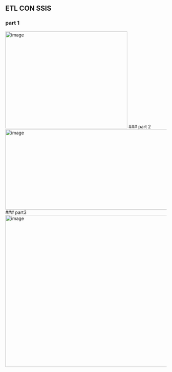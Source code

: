 ## ETL CON SSIS
### part 1
<img width="381" height="303" alt="image" src="https://github.com/user-attachments/assets/3a9fcfea-6212-4b4e-bd5b-780693ff938f" />
### part 2
<img width="1394" height="251" alt="image" src="https://github.com/user-attachments/assets/8f410f92-620c-48f1-99f7-ea47bcb08c22" />
### part3
<img width="775" height="475" alt="image" src="https://github.com/user-attachments/assets/460a56eb-3bae-4116-899f-231f49dee36d" />

